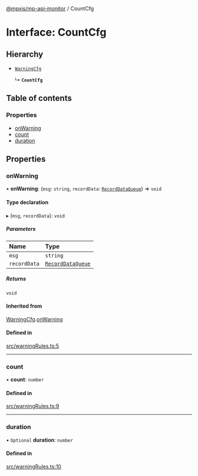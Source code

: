[@mpxjs/mp-api-monitor](../index.md) / CountCfg

# Interface: CountCfg

## Hierarchy

- [`WarningCfg`](WarningCfg.md)

  ↳ **`CountCfg`**

## Table of contents

### Properties

- [onWarning](CountCfg.md#onwarning)
- [count](CountCfg.md#count)
- [duration](CountCfg.md#duration)

## Properties

### onWarning

• **onWarning**: (`msg`: `string`, `recordData`: [`RecordDataQueue`](RecordDataQueue.md)) => `void`

#### Type declaration

▸ (`msg`, `recordData`): `void`

##### Parameters

| Name | Type |
| :------ | :------ |
| `msg` | `string` |
| `recordData` | [`RecordDataQueue`](RecordDataQueue.md) |

##### Returns

`void`

#### Inherited from

[WarningCfg](WarningCfg.md).[onWarning](WarningCfg.md#onwarning)

#### Defined in

[src/warningRules.ts:5](https://github.com/mpx-ecology/mp-api-monitor/blob/008278c/src/warningRules.ts#L5)

___

### count

• **count**: `number`

#### Defined in

[src/warningRules.ts:9](https://github.com/mpx-ecology/mp-api-monitor/blob/008278c/src/warningRules.ts#L9)

___

### duration

• `Optional` **duration**: `number`

#### Defined in

[src/warningRules.ts:10](https://github.com/mpx-ecology/mp-api-monitor/blob/008278c/src/warningRules.ts#L10)
